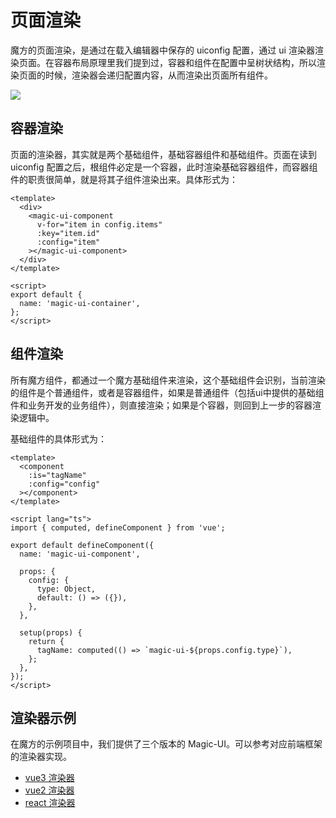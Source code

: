 # 页面渲染
魔方的页面渲染，是通过在载入编辑器中保存的 uiconfig 配置，通过 ui 渲染器渲染页面。在容器布局原理里我们提到过，容器和组件在配置中呈树状结构，所以渲染页面的时候，渲染器会递归配置内容，从而渲染出页面所有组件。

<img src="https://vfiles.gtimg.cn/vupload/20211009/f4d3031633778551251.png">

## 容器渲染
页面的渲染器，其实就是两个基础组件，基础容器组件和基础组件。页面在读到 uiconfig 配置之后，根组件必定是一个容器，此时渲染基础容器组件，而容器组件的职责很简单，就是将其子组件渲染出来。具体形式为：

```vue
<template>
  <div>
    <magic-ui-component 
      v-for="item in config.items"
      :key="item.id"
      :config="item"
    ></magic-ui-component>
  </div>
</template>

<script>
export default {
  name: 'magic-ui-container',
};
</script>
```

## 组件渲染
所有魔方组件，都通过一个魔方基础组件来渲染，这个基础组件会识别，当前渲染的组件是个普通组件，或者是容器组件，如果是普通组件（包括ui中提供的基础组件和业务开发的业务组件），则直接渲染；如果是个容器，则回到上一步的容器渲染逻辑中。

基础组件的具体形式为：
```vue
<template>
  <component
    :is="tagName"
    :config="config"
  ></component>
</template>

<script lang="ts">
import { computed, defineComponent } from 'vue';

export default defineComponent({
  name: 'magic-ui-component',

  props: {
    config: {
      type: Object,
      default: () => ({}),
    },
  },

  setup(props) {
    return {
      tagName: computed(() => `magic-ui-${props.config.type}`),
    };
  },
});
</script>
```

## 渲染器示例
在魔方的示例项目中，我们提供了三个版本的 Magic-UI。可以参考对应前端框架的渲染器实现。
- [vue3 渲染器](https://github.com/Tencent/tmagic-editor/blob/master/packages/ui/src/container/src/Container.vue)
- [vue2 渲染器](https://github.com/Tencent/tmagic-editor/blob/master/packages/ui-vue2/src/container/Container.vue)
- [react 渲染器](https://github.com/Tencent/tmagic-editor/blob/master/packages/ui-react/src/container/Container.tsx)